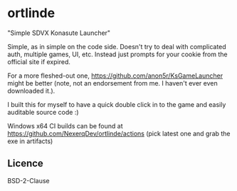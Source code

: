 # ortlinde

"Simple SDVX Konasute Launcher"

Simple, as in simple on the code side. Doesn't try to deal with complicated auth, multiple games, UI, etc. Instead just prompts for your cookie from the official site if expired.

For a more fleshed-out one, https://github.com/anon5r/KsGameLauncher might be better (note, not an endorsement from me. I haven't ever even downloaded it.).

I built this for myself to have a quick double click in to the game and easily auditable source code :)

Windows x64 CI builds can be found at https://github.com/NexerqDev/ortlinde/actions (pick latest one and grab the exe in artifacts)

## Licence

BSD-2-Clause
